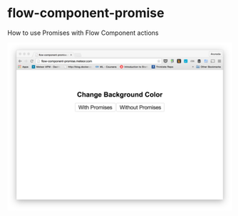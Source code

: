 # flow-component-promise

How to use Promises with Flow Component actions 

[![](./fc-promises.png)](https://flow-component-promise.meteor.com)